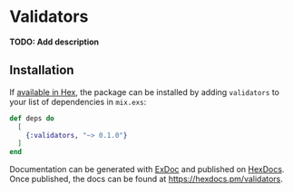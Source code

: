 # Validators

**TODO: Add description**

## Installation

If [available in Hex](https://hex.pm/docs/publish), the package can be installed
by adding `validators` to your list of dependencies in `mix.exs`:

```elixir
def deps do
  [
    {:validators, "~> 0.1.0"}
  ]
end
```

Documentation can be generated with [ExDoc](https://github.com/elixir-lang/ex_doc)
and published on [HexDocs](https://hexdocs.pm). Once published, the docs can
be found at <https://hexdocs.pm/validators>.

